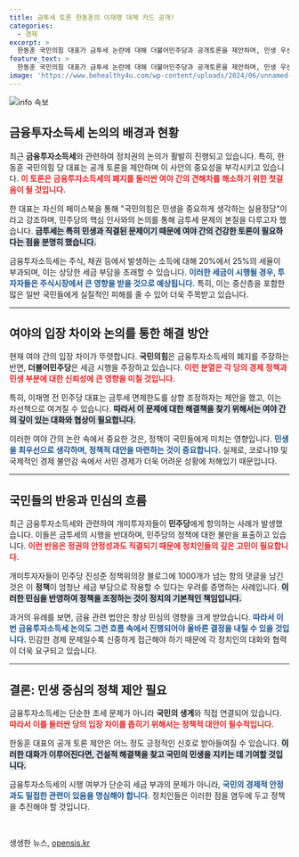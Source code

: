 ```yaml
---
title: 금투세 토론 한동훈의 이재명 대체 카드 공개!
categories:
  - 경제
excerpt: >
  한동훈 국민의힘 대표가 금투세 논란에 대해 더불어민주당과 공개토론을 제안하며, 민생 우선 정책을 강조했다. 내년 시행 예정인 금투세가 중산층 투자자에게 미칠 피해 우려가 커지는 가운데, 여야 간의 치열한 논의가 시작될 전망이다!
feature_text: >
  한동훈 국민의힘 대표가 금투세 논란에 대해 더불어민주당과 공개토론을 제안하며, 민생 우선 정책을 강조했다. 내년 시행 예정인 금투세가 중산층 투자자에게 미칠 피해 우려가 커지는 가운데, 여야 간의 치열한 논의가 시작될 전망이다!
image: 'https://www.behealthy4u.com/wp-content/uploads/2024/06/unnamed-file.png'
---
```


<p><img src="https://www.behealthy4u.com/wp-content/uploads/2024/06/unnamed-file.png" alt="info 속보" /></p>

<h2 data-ke-size="size26">금융투자소득세 논의의 배경과 현황</h2>

<p data-ke-size="size16">최근 <b>금융투자소득세</b>와 관련하여 정치권의 논의가 활발히 진행되고 있습니다. 특히, 한동훈 국민의힘 당 대표는 공개 토론을 제안하며 이 사안의 중요성을 부각시키고 있습니다. <b><span style="color: #ee2323;">이 토론은 금융투자소득세의 폐지를 둘러싼 여야 간의 견해차를 해소하기 위한 첫걸음이 될 것입니다.</span></b></p>

<p data-ke-size="size16">한 대표는 자신의 페이스북을 통해 "국민의힘은 민생을 중요하게 생각하는 실용정당"이라고 강조하며, 민주당의 핵심 인사와의 논의를 통해 금투세 문제의 본질을 다루고자 했습니다. <b><span style="background-color: #21538527;">금투세는 특히 민생과 직결된 문제이기 때문에 여야 간의 건강한 토론이 필요하다는 점을 분명히 했습니다.</span></b></p>

<p data-ke-size="size16">금융투자소득세는 주식, 채권 등에서 발생하는 소득에 대해 20%에서 25%의 세율이 부과되며, 이는 상당한 세금 부담을 초래할 수 있습니다. <b><span style="color: #1a5490;">이러한 세금이 시행될 경우, 투자자들은 주식시장에서 큰 영향을 받을 것으로 예상됩니다.</span></b> 특히, 이는 중산층을 포함한 많은 일반 국민들에게 실질적인 피해를 줄 수 있어 더욱 주목받고 있습니다.</p>

<hr />

<h2 data-ke-size="size26">여야의 입장 차이와 논의를 통한 해결 방안</h2>

<p data-ke-size="size16">현재 여야 간의 입장 차이가 뚜렷합니다. <b>국민의힘</b>은 금융투자소득세의 폐지를 주장하는 반면, <b>더불어민주당</b>은 세금 시행을 주장하고 있습니다. <b><span style="color: #ee2323;">이런 분열은 각 당의 경제 정책과 민생 부분에 대한 신뢰성에 큰 영향을 미칠 것입니다.</span></b> </p>

<p data-ke-size="size16">특히, 이재명 전 민주당 대표는 금투세 면제한도를 상향 조정하자는 제안을 했고, 이는 차선책으로 여겨질 수 있습니다. <b><span style="background-color: #21538527;">따라서 이 문제에 대한 해결책을 찾기 위해서는 여야 간의 깊이 있는 대화와 협상이 필요합니다.</span></b></p>

<p data-ke-size="size16">이러한 여야 간의 논란 속에서 중요한 것은, 정책이 국민들에게 미치는 영향입니다. <b><span style="color: #1a5490;">민생을 최우선으로 생각하며, 정책적 대안을 마련하는 것이 중요합니다.</span></b> 실제로, 코로나19 및 국제적인 경제 불안감 속에서 서민 경제가 더욱 어려운 상황에 처해있기 때문입니다.</p>

<hr />

<h2 data-ke-size="size26">국민들의 반응과 민심의 흐름</h2>

<p data-ke-size="size16">최근 금융투자소득세와 관련하여 개미투자자들이 <b>민주당</b>에게 항의하는 사례가 발생했습니다. 이들은 금투세의 시행을 반대하며, 민주당의 정책에 대한 불만을 표출하고 있습니다. <b><span style="color: #ee2323;">이런 반응은 정권의 안정성과도 직결되기 때문에 정치인들의 깊은 고민이 필요합니다.</span></b></p>

<p data-ke-size="size16">개미투자자들이 민주당 진성준 정책위의장 블로그에 1000개가 넘는 항의 댓글을 남긴 것은 이 <b>정책</b>이 엄청난 세금 부담으로 작용할 수 있다는 우려를 증명하는 사례입니다. <b><span style="background-color: #21538527;">이러한 민심을 반영하여 정책을 조정하는 것이 정치의 기본적인 책임입니다.</span></b></p>

<p data-ke-size="size16">과거의 유례를 보면, 금융 관련 법안은 항상 민심의 영향을 크게 받았습니다. <b><span style="color: #1a5490;">따라서 이번 금융투자소득세 논의도 그런 흐름 속에서 진행되어야 올바른 결정을 내릴 수 있을 것입니다.</span></b> 민감한 경제 문제일수록 신중하게 접근해야 하기 때문에 각 정치인의 대화와 협력이 더욱 요구되고 있습니다.</p>

<hr />

<h2 data-ke-size="size26">결론: 민생 중심의 정책 제안 필요</h2>

<p data-ke-size="size16">금융투자소득세는 단순한 조세 문제가 아니라 <b>국민의 생계</b>와 직접 연결되어 있습니다. <b><span style="color: #ee2323;">따라서 이를 둘러싼 당의 입장 차이를 좁히기 위해서는 정책적 대안이 필수적입니다.</span></b></p>

<p data-ke-size="size16">한동훈 대표의 공개 토론 제안은 어느 정도 긍정적인 신호로 받아들여질 수 있습니다. <b><span style="background-color: #21538527;">이러한 대화가 이루어진다면, 건설적 해결책을 찾고 국민의 민생을 지키는 데 기여할 것입니다.</span></b></p>

<p data-ke-size="size16">금융투자소득세의 시행 여부가 단순히 세금 부과의 문제가 아니라, <b><span style="color: #1a5490;">국민의 경제적 안정과도 밀접한 관련이 있음을 명심해야 합니다.</span></b> 정치인들은 이러한 점을 염두에 두고 정책을 추진해야 할 것입니다.</p>

<p data-ke-size="size16">&nbsp;</p>
생생한 뉴스, <a href="https://opensis.kr" rel="dofollow">opensis.kr</a>


